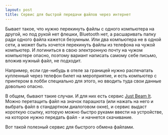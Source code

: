 ```yaml
---
layout: post
title: Сервис для быстрой передачи файлов через интернет
---
```

Бывает такое, что нужно перекинуть файлы с одного компьютера на другой, но под рукой нет флешки, Bluetooth нет, а расшаривать папку ради одного файла кажется безумным. Или два компьютера не в одной сети, а может быть хочется перекинуть файлы из телефона на чужой компьютер. И логиниться в свою электронную почту на чужом компьютере опасно, поэтому вариант написать самому себе письмо, вложив нужный файл, не подходит. 

Например, если где-нибудь в отеле за границей нужно распечатать купленный через телефон билет на мероприятие, и есть компьютер с принтером в лобби специально для этого, но вводить туда свои данные довольно опасно. 

В общем, бывают такие случаи. И для них есть сервис [Just Beam It](https://justbeamit.com/). Можно перетащить файл на значок парашюта (или нажать на него и выбрать файл в стандартном диалоговом окне), и сервис выдаст короткую ссылку, которую можно быстро руками ввести на устройстве, на которое нужно передать файл - и начнется скачивание.

Вот такой полезный сервис для быстрого обмена файлами.

